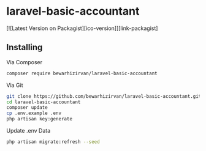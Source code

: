 # laravel-basic-accountant
[![Latest Version on Packagist][ico-version]][link-packagist]


## Installing
Via Composer

``` bash
composer require bewarhizirvan/laravel-basic-accountant
```

Via Git
``` bash
git clone https://github.com/bewarhizirvan/laravel-basic-accountant.git
cd laravel-basic-accountant
composer update
cp .env.example .env
php artisan key:generate
```

Update .env Data
``` bash
php artisan migrate:refresh --seed
```
